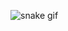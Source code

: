 ![snake gif](https://github.com/devoncoffee404/devoncoffee404/blob/output/github-contribution-grid-snake.gif)
